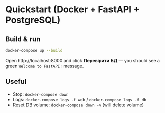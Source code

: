 # Quickstart (Docker + FastAPI + PostgreSQL)

## Build & run
```bash
docker-compose up --build
```

Open http://localhost:8000 and click **Перевірити БД** — you should see a green `Welcome to FastAPI!` message.

## Useful
- Stop: `docker-compose down`
- Logs: `docker-compose logs -f web` / `docker-compose logs -f db`
- Reset DB volume: `docker-compose down -v` (will delete volume)
